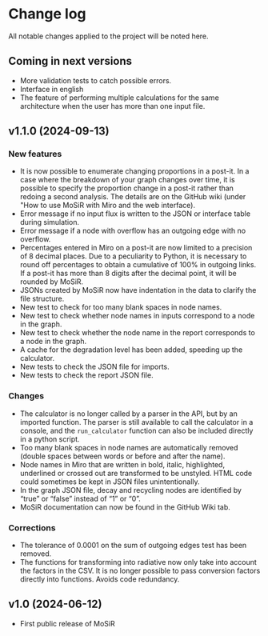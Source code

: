 # Change log
All notable changes applied to the project will be noted here.

## Coming in next versions
* More validation tests to catch possible errors.
* Interface in english
* The feature of performing multiple calculations for the same architecture when the user has more than one input file.

## v1.1.0 (2024-09-13)
### New features
* It is now possible to enumerate changing proportions in a post-it. In a case where the breakdown of your graph changes over time, it is possible to specify the proportion change in a post-it rather than redoing a second analysis. The details are on the GitHub wiki (under "How to use MoSiR with Miro and the web interface). 
* Error message if no input flux is written to the JSON or interface table during simulation.
* Error message if a node with overflow has an outgoing edge with no overflow.
* Percentages entered in Miro on a post-it are now limited to a precision of 8 decimal places. Due to a peculiarity to Python, it is necessary to round off percentages to obtain a cumulative of 100% in outgoing links. If a post-it has more than 8 digits after the decimal point, it will be rounded by MoSiR. 
* JSONs created by MoSiR now have indentation in the data to clarify the file structure.
* New test to check for too many blank spaces in node names.
* New test to check whether node names in inputs correspond to a node in the graph.
* New test to check whether the node name in the report corresponds to a node in the graph.
* A cache for the degradation level has been added, speeding up the calculator.
* New tests to check the JSON file for imports.
* New tests to check the report JSON file.

### Changes
* The calculator is no longer called by a parser in the API, but by an imported function. The parser is still available to call the calculator in a console, and the `run_calculator` function can also be included directly in a python script.
* Too many blank spaces in node names are automatically removed (double spaces between words or before and after the name).
* Node names in Miro that are written in bold, italic, highlighted, underlined or crossed out are transformed to be unstyled. HTML code could sometimes be kept in JSON files unintentionally. 
* In the graph JSON file, decay and recycling nodes are identified by “true” or “false” instead of “1” or “0”.
* MoSiR documentation can now be found in the GitHub Wiki tab.

### Corrections
* The tolerance of 0.0001 on the sum of outgoing edges test has been removed.
* The functions for transforming into radiative now only take into account the factors in the CSV. It is no longer possible to pass conversion factors directly into functions. Avoids code redundancy.

## v1.0 (2024-06-12)
* First public release of MoSiR